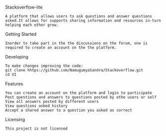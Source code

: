 Stackoverflow-lite

	A platform that allows users to ask questions and answer questions asked.It allows for supports sharing information and resources in-turn helping each other grow.

Getting Started

	Inorder to take part in the the discussions on the forum, one is required to create an account on the the platform.

Developing

	To make changes improving the code:
	git clone hhtps://github.com/NamugumyaSandra/Stackoverflow.git
	cd UI

Features

	You can create an account on the platform and login to participate
	Post questions and answers to questions posted by othe users or self
	View all answers posted by different users
	View questions asked history
	Accept a shared answer to a question you asked as correct

Licensing

	This project is not licensed
